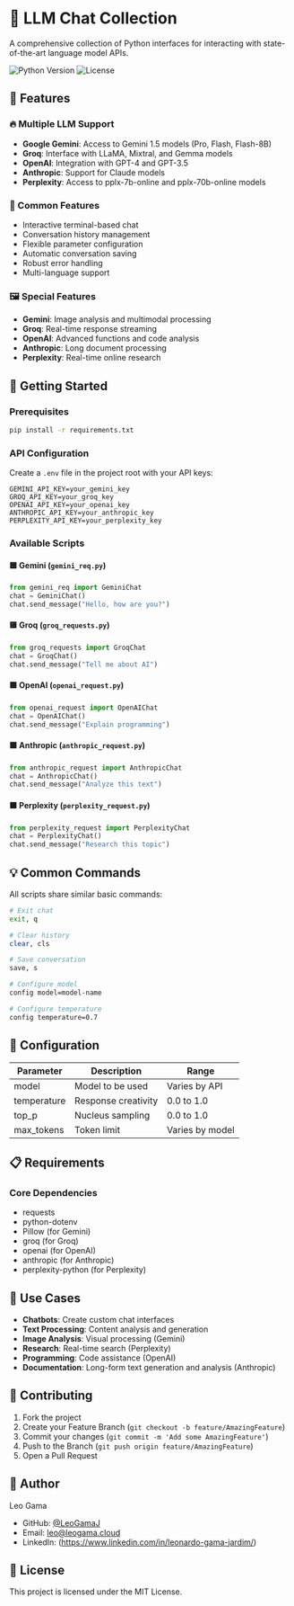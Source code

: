 # 🤖 LLM Chat Collection

A comprehensive collection of Python interfaces for interacting with state-of-the-art language model APIs.

![Python Version](https://img.shields.io/badge/python-3.8%2B-blue)
![License](https://img.shields.io/badge/license-MIT-green)

## 🌟 Features

### 🔥 Multiple LLM Support
- **Google Gemini**: Access to Gemini 1.5 models (Pro, Flash, Flash-8B)
- **Groq**: Interface with LLaMA, Mixtral, and Gemma models
- **OpenAI**: Integration with GPT-4 and GPT-3.5
- **Anthropic**: Support for Claude models
- **Perplexity**: Access to pplx-7b-online and pplx-70b-online models

### 📝 Common Features
- Interactive terminal-based chat
- Conversation history management
- Flexible parameter configuration
- Automatic conversation saving
- Robust error handling
- Multi-language support

### 🖼️ Special Features
- **Gemini**: Image analysis and multimodal processing
- **Groq**: Real-time response streaming
- **OpenAI**: Advanced functions and code analysis
- **Anthropic**: Long document processing
- **Perplexity**: Real-time online research

## 🚀 Getting Started

### Prerequisites
```bash
pip install -r requirements.txt
```

### API Configuration
Create a `.env` file in the project root with your API keys:
```env
GEMINI_API_KEY=your_gemini_key
GROQ_API_KEY=your_groq_key
OPENAI_API_KEY=your_openai_key
ANTHROPIC_API_KEY=your_anthropic_key
PERPLEXITY_API_KEY=your_perplexity_key
```

### Available Scripts

#### 🟦 Gemini (`gemini_req.py`)
```python
from gemini_req import GeminiChat
chat = GeminiChat()
chat.send_message("Hello, how are you?")
```

#### 🟨 Groq (`groq_requests.py`)
```python
from groq_requests import GroqChat
chat = GroqChat()
chat.send_message("Tell me about AI")
```

#### 🟩 OpenAI (`openai_request.py`)
```python
from openai_request import OpenAIChat
chat = OpenAIChat()
chat.send_message("Explain programming")
```

#### 🟪 Anthropic (`anthropic_request.py`)
```python
from anthropic_request import AnthropicChat
chat = AnthropicChat()
chat.send_message("Analyze this text")
```

#### 🟧 Perplexity (`perplexity_request.py`)
```python
from perplexity_request import PerplexityChat
chat = PerplexityChat()
chat.send_message("Research this topic")
```

## 💡 Common Commands

All scripts share similar basic commands:
```bash
# Exit chat
exit, q

# Clear history
clear, cls

# Save conversation
save, s

# Configure model
config model=model-name

# Configure temperature
config temperature=0.7
```

## 🔧 Configuration

| Parameter | Description | Range |
|-----------|-------------|-------|
| model | Model to be used | Varies by API |
| temperature | Response creativity | 0.0 to 1.0 |
| top_p | Nucleus sampling | 0.0 to 1.0 |
| max_tokens | Token limit | Varies by model |

## 📋 Requirements

### Core Dependencies
- requests
- python-dotenv
- Pillow (for Gemini)
- groq (for Groq)
- openai (for OpenAI)
- anthropic (for Anthropic)
- perplexity-python (for Perplexity)

## 🎯 Use Cases

- **Chatbots**: Create custom chat interfaces
- **Text Processing**: Content analysis and generation
- **Image Analysis**: Visual processing (Gemini)
- **Research**: Real-time search (Perplexity)
- **Programming**: Code assistance (OpenAI)
- **Documentation**: Long-form text generation and analysis (Anthropic)

## 🤝 Contributing

1. Fork the project
2. Create your Feature Branch (`git checkout -b feature/AmazingFeature`)
3. Commit your changes (`git commit -m 'Add some AmazingFeature'`)
4. Push to the Branch (`git push origin feature/AmazingFeature`)
5. Open a Pull Request

## 👤 Author

Leo Gama
- GitHub: [@LeoGamaJ](https://github.com/LeoGamaJ)
- Email: leo@leogama.cloud 
- LinkedIn: (https://www.linkedin.com/in/leonardo-gama-jardim/)

## 📄 License

This project is licensed under the MIT License.

